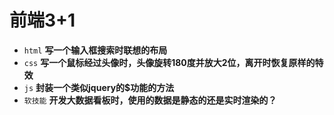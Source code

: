 # 前端3+1
- `html` **写一个输入框搜索时联想的布局**
- `css` **写一个鼠标经过头像时，头像旋转180度并放大2位，离开时恢复原样的特效**
- `js` **封装一个类似jquery的$功能的方法**
- `软技能` **开发大数据看板时，使用的数据是静态的还是实时渲染的？**

